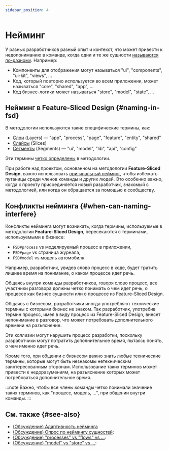 ```yaml
---
sidebar_position: 4
---
```


# Нейминг

У разных разработчиков разный опыт и контекст, что может привести к недопониманию в команде, когда одни и те же сущности [называются по-разному][disc-src]. Например:

- Компоненты для отображения могут называться "ui", "components", "ui-kit", "views", ...
- Код, который повторно используется во всем приложении, может называться "core", "shared", "app", ...
- Код бизнес-логики может называться "store", "model", "state", ...

## Нейминг в Feature-Sliced Design {#naming-in-fsd}

В методологии используются такие специфические термины, как:

- [Слои][refs-layers] (Layers) — "app", "process", "page", "feature", "entity", "shared"
- [Слайсы][refs-slices] (Slices)
- [Сегменты][refs-segments] (Segments) — "ui', "model", "lib", "api", "config"

Эти термины [четко определены][refs-reference] в методологии.

При работе над проектом, основанном на методологии **Feature-Sliced Design**, важно использовать [оригинальный нейминг][disc-src], чтобы избежать путаницы среди членов команды и других людей. Это особенно важно, когда к проекту присоединяется новый разработчик, знакомый с методологией, или когда он обращается за помощью к сообществу.

## Конфликты нейминга {#when-can-naming-interfere}

Конфликты нейминга могут возникать, когда термины, используемые в методологии **Feature-Sliced Design**, пересекаются с терминами, используемыми в бизнесе:

- `FSD#process` vs моделируемый процесс в приложении,
- `FSD#page` vs страница журнала,
- `FSD#model` vs модель автомобиля.

Например, разработчик, увидев слово процесс в коде, будет тратить лишнее время на понимание, о каком процессе идет речь.

Общаясь внутри команды разработчиков, говоря слово процесс, все участники разговора должны четко понимать о чем идет речь, о процессе как бизнес сущности или о процессе из Feature-Sliced Design.

Общаясь с бизнесом, разработчики иногда употребляют технические термины с которыми бизнес не знаком. Так разработчик, употребив термин процесс, имея в виду процесс из Feature-Sliced Design, внесет непонимание в разговор, что может потребовать дополнительного времени на разъяснение.

<!-- TODO: подумать над примерами для других терминов -->

Эти коллизии могут нарушить процесс разработки, поскольку разработчики могут потратить дополнительное время, пытаясь понять, о чем именно идет речь.

Кроме того, при общении с бизнесом важно знать любые технические термины, которые могут быть незнакомы нетехническим заинтересованным сторонам. Использование таких терминов может привести к недоразумениям, на разъяснение которых может потребоваться дополнительное время.

:::note
Важно, чтобы все члены команды четко понимали значение таких терминов, как "процесс, модель, ...", при общении внутри команды.
:::

## См. также {#see-also}

- [(Обсуждение) Адаптивность нейминга][disc-src]
- [(Обсуждение) Опрос по неймингу сущностей][disc-naming]:
- [(Обсуждение) "processes" vs "flows" vs ...][disc-processes]:
- [(Обсуждение) "model" vs "store" vs ...][disc-model]:

[disc-model]: https://github.com/feature-sliced/documentation/discussions/68
[disc-naming]: https://github.com/feature-sliced/documentation/discussions/31#discussioncomment-464894
[disc-processes]: https://github.com/feature-sliced/documentation/discussions/20
[disc-src]: https://github.com/feature-sliced/documentation/discussions/16
[refs-layers]: /docs/reference/units/layers
[refs-reference]: /docs/reference/units
[refs-segments]: /docs/reference/units/segments
[refs-slices]: /docs/reference/units#slice
